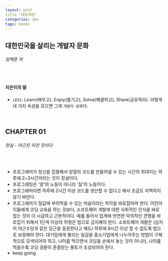```yaml
---
layout: post
title "대살개문"
categories: dev
tags: books
---
```


## 대한민국을 살리는 개발자 문화

###### 임백준 저

<br>

#### 지은이의 말

- `LESS`. Learn(배우고), Enjoy(즐기고), Solve(해결하고), Share(공유하라). 이렇게 네 가지 속성을 모으면 그게 `개발자 문화`다.

<br>

## CHAPTER 01

###### 현실 - 야근은 미친 짓이다

<br>

- 프로그래머가 정신을 집중해서 양질의 코드를 만들어낼 수 있는 시간의 최대치는 하루에 2~3시간이라는 것이 정설이다.
- 프로그래밍은 '양'의 노동이 아니라 '질'의 노동이다.
- 프로그래머라면 하루에 2시간 이상 코드를 생산할 수 없다고 해서 조금도 자책하지 않기 바란다.
- 프로그래머가 헐값에 부려먹을 수 있는 머슴이라는 착각을 바로잡아야 한다. 어린아이들에게 코딩 교육을 하는 것보다, 소프트웨어 개발에 대한 사회적인 인식을 바로잡는 것이 더 시급하고 근본적이다. 예를 들어서 업계에 만연한 악의적인 관행을 바로잡기 위해서 1단계 이상의 하청은 법으로 금지해야 한다. 소프트웨어 개발은 (심지어 야근수당과 같은 당근을 동원한다고 해도) 하루에 8시간 이상 할 수 없도록 법으로 보장해야 한다. 대기업에게 몰리는 일감을 중소기업에게 나누어주는 방법이 구체적으로 모색되어야 하고, 나이를 먹으면서 코딩을 손에서 놓는 것이 아니라, 나이를 먹을수록 코딩 경륜이 존중받는 풍토가 조성되어야 한다.
- keep going